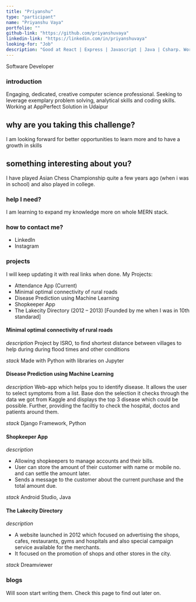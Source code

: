 ```yaml
---
title: "Priyanshu"
type: "participant"
name: "Priyanshu Vaya"
portfolio: ""
github-link: "https://github.com/priyanshuvaya"
linkedin-link: "https://linkedin.com/in/priyanshuvaya"
looking-for: "Job"
description: "Good at React | Express | Javascript | Java | Csharp. Working as Software Developer"
---
```


Software Developer

### introduction

Engaging, dedicated, creative computer science professional. Seeking to leverage exemplary problem solving, analytical skills and coding skills.
Working at AppPerfect Solution in Udaipur

## why are you taking this challenge?

I am looking forward for better opportunities to learn more and to have a growth in skills

## something interesting about you?

I have played Asian Chess Championship quite a few years ago (when i was in school) and also played in college.

### help I need?

I am learning to expand my knowledge more on whole MERN stack.

### how to contact me?

- LinkedIn
- Instagram

### projects

I will keep updating it with real links when done.
My Projects:
- Attendance App (Current)
- Minimal optimal connectivity of rural roads
- Disease Prediction using Machine Learning
- Shopkeeper App
- The Lakecity Directory (2012 – 2013) [Founded by me when I was in 10th standarad]

#### Minimal optimal connectivity of rural roads

_description_ Project by ISRO, to find shortest distance between villages to help during during flood times and other conditions

_stack_ Made with Python with libraries on Jupyter

#### Disease Prediction using Machine Learning

_description_   Web-app which helps you to identify disease. It allows the user to select symptoms from a list. Base don the selection it checks through the data we got from Kaggle and displays the top 3 disease which could be possible. Further, providing the faciltiy to check the hospital, doctos and patients around them.

_stack_ Django Framework, Python

#### Shopkeeper App

_description_ 
- Allowing shopkeepers to manage accounts and their bills.
- User can store the amount of their customer with name or mobile no. and can settle the amount later.
- Sends a message to the customer about the current purchase and the total amount due.

_stack_ Android Studio, Java

#### The Lakecity Directory

_description_ 
- A website launched in 2012 which focused on advertising the shops, cafes, restaurants, gyms and hospitals and also special campaign service available for the merchants.
- It focused on the promotion of shops and other stores in the city.


_stack_  Dreamviewer


### blogs

Will soon start writing them. Check this page to find out later on.

<!-- #### why I liked GraphQL over REST?

_description_ I will write something really nice here so that you feel like reading my blog.

_link_ https://dev.to/some-imaginary-link -->
